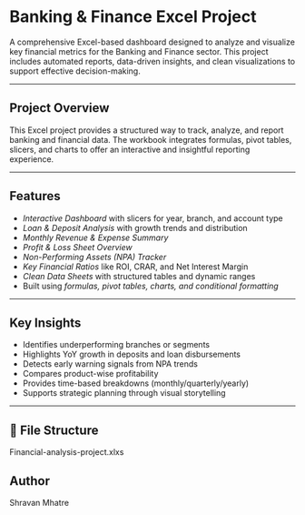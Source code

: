 #  Banking & Finance Excel Project 

A comprehensive Excel-based dashboard designed to analyze and visualize key financial metrics for the Banking and Finance sector. This project includes automated reports, data-driven insights, and clean visualizations to support effective decision-making.

---

## Project Overview

This Excel project provides a structured way to track, analyze, and report banking and financial data. The workbook integrates formulas, pivot tables, slicers, and charts to offer an interactive and insightful reporting experience.

---

##  Features

- *Interactive Dashboard* with slicers for year, branch, and account type
- *Loan & Deposit Analysis* with growth trends and distribution
- *Monthly Revenue & Expense Summary*
- *Profit & Loss Sheet Overview*
- *Non-Performing Assets (NPA) Tracker*
- *Key Financial Ratios* like ROI, CRAR, and Net Interest Margin
- *Clean Data Sheets* with structured tables and dynamic ranges
- Built using *formulas, pivot tables, charts, and conditional formatting*

---

##  Key Insights

-  Identifies underperforming branches or segments
-  Highlights YoY growth in deposits and loan disbursements
-  Detects early warning signals from NPA trends
-  Compares product-wise profitability
-  Provides time-based breakdowns (monthly/quarterly/yearly)
-  Supports strategic planning through visual storytelling

---

## 📁 File Structure
Financial-analysis-project.xlxs


## Author
Shravan Mhatre
